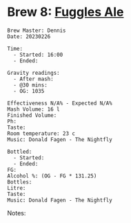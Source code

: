 # Brew 8: [Fuggles Ale](../brews/fuggles_ale.md)

```
Brew Master: Dennis
Date: 20230226

Time:
  - Started: 16:00
  - Ended:

Gravity readings:
  - After mash:
  - @30 mins:
  - OG: 1035

Effectiveness N/A% - Expected N/A%
Mash Volume: 16 l
Finished Volume:
Ph:
Taste:
Room temperature: 23 c
Music: Donald Fagen - The Nightfly
```

```
Bottled: 
  - Started:
  - Ended: 
FG: 
Alcohol %: (OG - FG * 131.25)
Bottles: 
Litre:
Taste: 
Music: Donald Fagen - The Nightfly
```

Notes:
